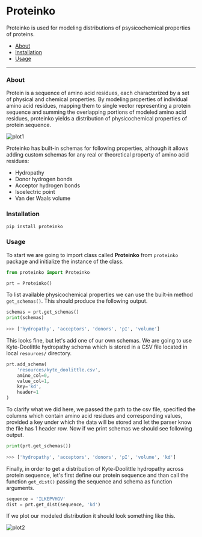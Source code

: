 # Proteinko

Proteinko is used for modeling distributions of psysicochemical properties of 
proteins.

* [About](#About)
* [Installation](#Installation)
* [Usage](#Usage)

---

### About

Protein is a sequence of amino acid residues, each characterized by a set of 
physical and chemical properties. 
By modeling properties of individual amino acid residues, mapping them to 
single vector representing a protein sequence and summing the overlapping 
portions of modeled amino acid residues, proteinko yields a distribution
 of physicochemical properties of protein sequence.
 
![plot1](https://raw.githubusercontent.com/stefs304/proteinko/dev/resources/plot1.png)

Proteinko has built-in schemas for following properties, although it allows 
adding custom schemas for any real or theoretical property of amino acid 
residues:

* Hydropathy
* Donor hydrogen bonds
* Acceptor hydrogen bonds
* Isoelectric point
* Van der Waals volume

### Installation
```bash
pip install proteinko
```

### Usage

To start we are going to import class called **Proteinko** from `proteinko` 
package and initialize the instance of the class.
 
```python
from proteinko import Proteinko

prt = Proteinko()

```

To list available physicochemical properties we can use the built-in method 
`get_schemas()`. This should produce the following output.
```python
schemas = prt.get_schemas()
print(schemas)
 
>>> ['hydropathy', 'acceptors', 'donors', 'pI', 'volume']
```

This looks fine, but let's add one of our own schemas. We are going to use 
Kyte-Doolittle hydropathy schema which is stored in a CSV file located in local
`resources/` directory.
```python
prt.add_schema(
    'resources/kyte_doolittle.csv', 
    amino_col=0, 
    value_col=1, 
    key='kd', 
    header=1
)
```
To clarify what we did here, we passed the path to the csv file, specified 
the columns which contain amino acid residues and corresponding values, 
provided a key under which the data will be stored and let the parser know 
the file has 1 header row. Now if we print schemas we should see following 
output.
```python
print(prt.get_schemas())
 
>>> ['hydropathy', 'acceptors', 'donors', 'pI', 'volume', 'kd']
```

Finally, in order to get a distribution of Kyte-Doolittle hydropathy across 
protein sequence, let's first define our protein sequence and than call the 
function `get_dist()` passing the sequence and schema as function arguments.
```python
sequence = 'ILKEPVHGV'
dist = prt.get_dist(sequence, 'kd')
```

If we plot our modeled distribution it should look something like this.

![plot2](https://raw.githubusercontent.com/stefs304/proteinko/dev/resources/plot2.png)


